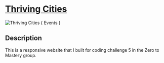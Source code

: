 # [Thriving Cities](https://jacintodesign.github.io/thriving-cities/)

![Thriving Cities { Events }](https://jacinto.design/mockups/thriving-cities-wide.jpg "Thriving Cities { Events }")

## Description

This is a responsive website that I built for coding challenge 5 in the Zero to Mastery group. 
